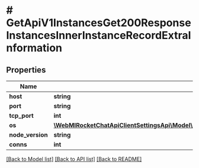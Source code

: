 # # GetApiV1InstancesGet200ResponseInstancesInnerInstanceRecordExtraInformation

## Properties

Name | Type | Description | Notes
------------ | ------------- | ------------- | -------------
**host** | **string** |  | [optional]
**port** | **string** |  | [optional]
**tcp_port** | **int** |  | [optional]
**os** | [**\WebMIRocketChatApiClientSettingsApi\Model\GetApiV1InstancesGet200ResponseInstancesInnerInstanceRecordExtraInformationOs**](GetApiV1InstancesGet200ResponseInstancesInnerInstanceRecordExtraInformationOs.md) |  | [optional]
**node_version** | **string** |  | [optional]
**conns** | **int** |  | [optional]

[[Back to Model list]](../../README.md#models) [[Back to API list]](../../README.md#endpoints) [[Back to README]](../../README.md)
